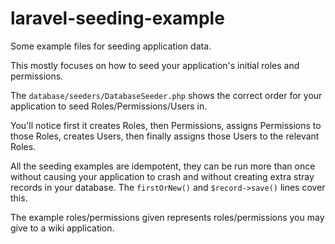 # laravel-seeding-example

Some example files for seeding application data.

This mostly focuses on how to seed your application's initial roles and permissions.

The `database/seeders/DatabaseSeeder.php` shows the correct order for your application to seed Roles/Permissions/Users in.

You'll notice first it creates Roles, then Permissions, assigns Permissions to those Roles, creates Users, then finally assigns those Users to the relevant Roles.

All the seeding examples are idempotent, they can be run more than once without causing your application to crash and without creating extra stray records in your database. The `firstOrNew()` and `$record->save()` lines cover this.

The example roles/permissions given represents roles/permissions you may give to a wiki application.
